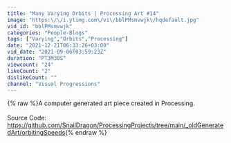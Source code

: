 ```yaml
---
title: "Many Varying Orbits | Processing Art #14"
image: "https:\/\/i.ytimg.com\/vi\/bblPMsmvwjk\/hqdefault.jpg"
vid_id: "bblPMsmvwjk"
categories: "People-Blogs"
tags: ["Varying","Orbits","Processing"]
date: "2021-12-21T06:33:26+03:00"
vid_date: "2021-09-06T03:59:23Z"
duration: "PT3M30S"
viewcount: "24"
likeCount: "2"
dislikeCount: ""
channel: "Visual Progressions"
---
```

{% raw %}A computer generated art piece created in Processing.<br /><br />Source Code: <a rel="nofollow" target="blank" href="https://github.com/SnailDragon/ProcessingProjects/tree/main/_oldGeneratedArt/orbitingSpeeds">https://github.com/SnailDragon/ProcessingProjects/tree/main/_oldGeneratedArt/orbitingSpeeds</a>{% endraw %}
